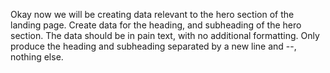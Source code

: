 Okay now we will be creating data relevant to the hero section of the landing page. Create data for the heading, and subheading of the hero section. The data should be in pain text, with no additional formatting. Only produce the heading and subheading separated by a new line and --, nothing else.